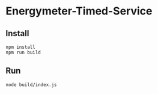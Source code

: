 # Energymeter-Timed-Service 

## Install
```
npm install
npm run build
```

## Run
```
node build/index.js
```
